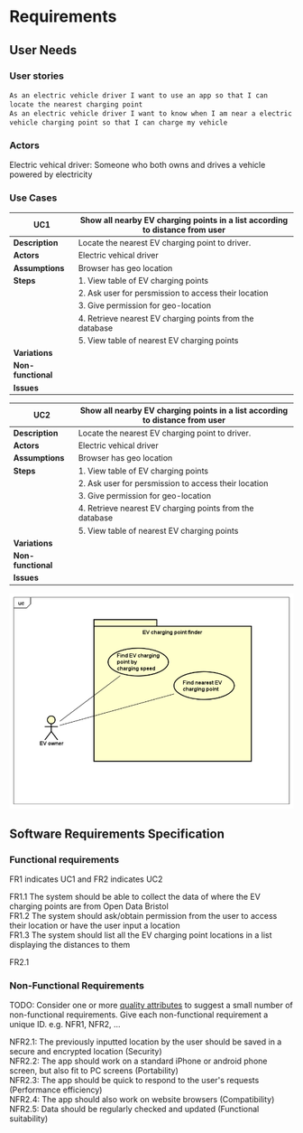# Requirements

## User Needs

### User stories

    As an electric vehicle driver I want to use an app so that I can locate the nearest charging point
    As an electric vehicle driver I want to know when I am near a electric vehicle charging point so that I can charge my vehicle

### Actors

Electric vehical driver: Someone who both owns and drives a vehicle powered by electricity

### Use Cases

|   UC1        | Show all nearby EV charging points in a list according to distance from user | 
| -------------------------------------- | ------------------- |
| **Description** | Locate the nearest EV charging point to driver. |
| **Actors** |   Electric vehical driver |
| **Assumptions** |  Browser has geo location</td></tr>
| **Steps** |      1. View table of EV charging points
|           |      2. Ask user for persmission to access their location
|           |      3. Give permission for geo-location
|           |      4. Retrieve nearest EV charging points from the database
|           |      5. View table of nearest EV charging points
| **Variations** |                                           |
| **Non-functional** |                                       |
| **Issues** |                                               |

|   UC2        | Show all nearby EV charging points in a list according to distance from user | 
| -------------------------------------- | ------------------- |
| **Description** | Locate the nearest EV charging point to driver. |
| **Actors** | Electric vehical driver |
| **Assumptions** |  Browser has geo location</td></tr>
| **Steps** |      1. View table of EV charging points
|           |      2. Ask user for persmission to access their location
|           |      3. Give permission for geo-location
|           |      4. Retrieve nearest EV charging points from the database
|           |      5. View table of nearest EV charging points
| **Variations** |                                            |
| **Non-functional** |                                        |
| **Issues** |                                                |




![Insert your Use-Case Diagram Here](images/EV1.png)

## Software Requirements Specification
### Functional requirements

FR1 indicates UC1 and FR2 indicates UC2

FR1.1 The system should be able to collect the data of where the EV charging points are from Open Data Bristol<br/>
FR1.2 The system should ask/obtain permission from the user to access their location or have the user input a location<br/>
FR1.3 The system should list all the EV charging point locations in a list displaying the distances to them<br/>

FR2.1
 


### Non-Functional Requirements
TODO: Consider one or more [quality attributes](https://en.wikipedia.org/wiki/ISO/IEC_9126) to suggest a small number of non-functional requirements.
Give each non-functional requirement a unique ID. e.g. NFR1, NFR2, ...

NFR2.1: The previously inputted location by the user should be saved in a secure and encrypted location (Security)<br/>
NFR2.2: The app should work on a standard iPhone or android phone screen, but also fit to PC screens (Portability)<br/>
NFR2.3: The app should be quick to respond to the user's requests (Performance efficiency)<br/>
NFR2.4: The app should also work on website browsers (Compatibility)<br/>
NFR2.5: Data should be regularly checked and updated (Functional suitability)
